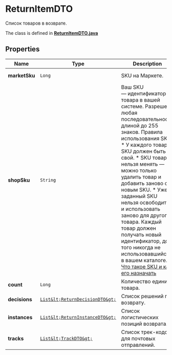 

# ReturnItemDTO

Список товаров в возврате.

The class is defined in **[ReturnItemDTO.java](../../src/main/java/org/openapitools/model/ReturnItemDTO.java)**

## Properties

Name | Type | Description | Notes
------------ | ------------- | ------------- | -------------
**marketSku** | `Long` | SKU на Маркете. |  [optional property]
**shopSku** | `String` | Ваш SKU — идентификатор товара в вашей системе.  Разрешена любая последовательность длиной до 255 знаков.  Правила использования SKU:  * У каждого товара SKU должен быть свой.  * SKU товара нельзя менять — можно только удалить товар и добавить заново с новым SKU.  * Уже заданный SKU нельзя освободить и использовать заново для другого товара. Каждый товар должен получать новый идентификатор, до того никогда не использовавшийся в вашем каталоге.  [Что такое SKU и как его назначать](https://yandex.ru/support/marketplace/assortment/add/index.html#fields)  | 
**count** | `Long` | Количество единиц товара. | 
**decisions** | [`List&lt;ReturnDecisionDTO&gt;`](ReturnDecisionDTO.md) | Список решений по возврату. |  [optional property]
**instances** | [`List&lt;ReturnInstanceDTO&gt;`](ReturnInstanceDTO.md) | Список логистических позиций возврата. |  [optional property]
**tracks** | [`List&lt;TrackDTO&gt;`](TrackDTO.md) | Список трек-кодов для почтовых отправлений. |  [optional property]








